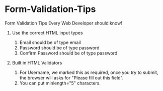# Form-Validation-Tips
Form Validation Tips Every Web Developer should know!

1. Use the correct HTML input types
   1. Email should be of type email
   2. Password should be of type password
   3. Confirm Password should be of type password

2. Built in HTML Validators
   1. For Username, we marked this as required, once you try to submit, the browser
  will asks for "Please fill out this field".
   2. You can put minlength="5" characters.
